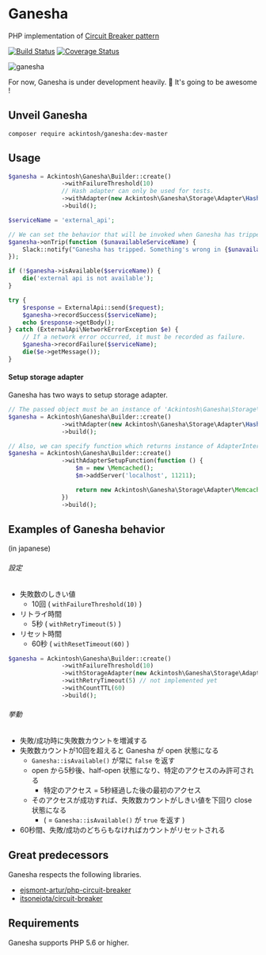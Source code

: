 # Ganesha

PHP implementation of [Circuit Breaker pattern](http://martinfowler.com/bliki/CircuitBreaker.html)

[![Build Status](https://travis-ci.org/ackintosh/ganesha.svg?branch=master)](https://travis-ci.org/ackintosh/ganesha) [![Coverage Status](https://coveralls.io/repos/github/ackintosh/ganesha/badge.svg?branch=master)](https://coveralls.io/github/ackintosh/ganesha?branch=master)

![ganesha](https://dl.dropboxusercontent.com/u/22083548/ganesha.png)

For now, Ganesha is under development heavily. :muscle:
It's going to be awesome !

## Unveil Ganesha

```
composer require ackintosh/ganesha:dev-master
```

## Usage

```php
$ganesha = Ackintosh\Ganesha\Builder::create()
               ->withFailureThreshold(10)
               // Hash adapter can only be used for tests.
               ->withAdapter(new Ackintosh\Ganesha\Storage\Adapter\Hash)
               ->build();

$serviceName = 'external_api';

// We can set the behavior that will be invoked when Ganesha has tripped.
$ganesha->onTrip(function ($unavailableServiceName) {
    Slack::notify("Ganesha has tripped. Something's wrong in {$unavailableServiceName} !");
});

if (!$ganesha->isAvailable($serviceName)) {
    die('external api is not available');
}

try {
    $response = ExternalApi::send($request);
    $ganesha->recordSuccess($serviceName);
    echo $response->getBody();
} catch (ExternalApi\NetworkErrorException $e) {
    // If a network error occurred, it must be recorded as failure.
    $ganesha->recordFailure($serviceName);
    die($e->getMessage());
}
```

#### Setup storage adapter

Ganesha has two ways to setup storage adapter.


```php
// The passed object must be an instance of 'Ackintosh\Ganesha\Storage\AdapterInterface'.
$ganesha = Ackintosh\Ganesha\Builder::create()
               ->withAdapter(new Ackintosh\Ganesha\Storage\Adapter\Hash)
               ->build();

// Also, we can specify function which returns instance of AdapterInterface.
$ganesha = Ackintosh\Ganesha\Builder::create()
               ->withAdapterSetupFunction(function () {
                   $m = new \Memcached();
                   $m->addServer('localhost', 11211);

                   return new Ackintosh\Ganesha\Storage\Adapter\Memcached($m);
               })
               ->build();
```

## Examples of Ganesha behavior

(in japanese)


###### 設定

- 失敗数のしきい値
	- 10回 ( `withFailureThreshold(10)` )
- リトライ時間
	- 5秒 ( `withRetryTimeout(5)` )
- リセット時間
	- 60秒 ( `withResetTimeout(60)` )

```php
$ganesha = Ackintosh\Ganesha\Builder::create()
               ->withFailureThreshold(10)
               ->withStorageAdapter(new Ackintosh\Ganesha\Storage\Adapter\Hash)
               ->withRetryTimeout(5) // not implemented yet
               ->withCountTTL(60)
               ->build();
```

###### 挙動

- 失敗/成功時に失敗数カウントを増減する
- 失敗数カウントが10回を超えると Ganesha が open 状態になる
	- `Ganesha::isAvailable()` が常に `false` を返す
	- open から5秒後、half-open 状態になり、特定のアクセスのみ許可される
		- 特定のアクセス = 5秒経過した後の最初のアクセス
	- そのアクセスが成功すれば、失敗数カウントがしきい値を下回り close 状態になる
		- ( = `Ganesha::isAvailable()` が `true` を返す )
- 60秒間、失敗/成功のどちらもなければカウントがリセットされる


## Great predecessors

Ganesha respects the following libraries.

- [ejsmont-artur/php-circuit-breaker](https://github.com/ejsmont-artur/php-circuit-breaker)
- [itsoneiota/circuit-breaker](https://github.com/itsoneiota/circuit-breaker)

## Requirements

Ganesha supports PHP 5.6 or higher.
